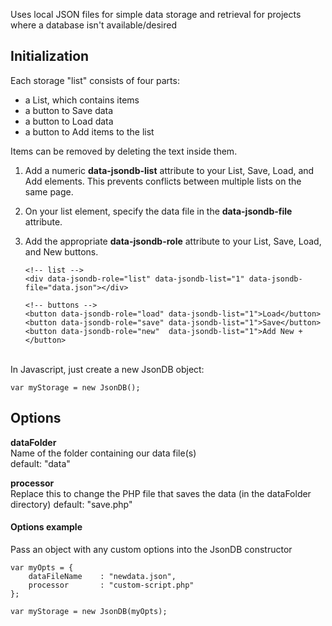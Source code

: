 Uses local JSON files for simple data storage and retrieval for projects where a database isn't available/desired

## Initialization ##

Each storage "list" consists of four parts:

-	a List, which contains items
-	a button to Save data
-	a button to Load data
-	a button to Add items to the list

Items can be removed by deleting the text inside them.  

1.	Add a numeric **data-jsondb-list** attribute to your List, Save, Load, and Add elements. This prevents conflicts between multiple lists on the same page.
2.	On your list element, specify the data file in the **data-jsondb-file** attribute.  
3.	Add the appropriate **data-jsondb-role** attribute to your List, Save, Load, and New buttons.

		<!-- list -->
		<div data-jsondb-role="list" data-jsondb-list="1" data-jsondb-file="data.json"></div>

		<!-- buttons -->
		<button data-jsondb-role="load" data-jsondb-list="1">Load</button>
		<button data-jsondb-role="save" data-jsondb-list="1">Save</button>
		<button data-jsondb-role="new"  data-jsondb-list="1">Add New +</button>

<br>
In Javascript, just create a new JsonDB object:

	var myStorage = new JsonDB();
  

## Options ##

**dataFolder**  
Name of the folder containing our data file(s)  
default: "data"

**processor**   
Replace this to change the PHP file that saves the data (in the dataFolder directory) 
default: "save.php"


#### Options example ####

Pass an object with any custom options into the JsonDB constructor

	var myOpts = {
	    dataFileName    : "newdata.json",
	    processor		: "custom-script.php"
	};

	var myStorage = new JsonDB(myOpts);

